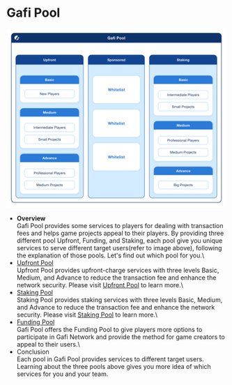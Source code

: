 # Gafi Pool

![Target Users of Gafi Pool](<../../../.gitbook/assets/Gafi Pool.png>)

* **Overview**\
  Gafi Pool provides some services to players for dealing with transaction fees and helps game projects appeal to their players. By providing three different pool Upfront, Funding, and Staking, each pool give you unique services to serve different target users(refer to image above), following the explanation of those pools. Let's find out which pool for you.\\
* [Upfront Pool](https://wiki.gafi.network/learn/upfront-pool)\
  Upfront Pool provides upfront-charge services with three levels Basic, Medium, and Advance to reduce the transaction fee and enhance the network security. Please visit [Upfront Pool](https://wiki.gafi.network/learn/upfront-pool) to learn more.\\
* [Staking Pool](https://wiki.gafi.network/learn/staking-pool)\
  Staking Pool provides staking services with three levels Basic, Medium, and Advance to reduce the transaction fee and enhance the network security. Please visit [Staking Pool](https://wiki.gafi.network/learn/staking-pool) to learn more.\\
* [Funding Pool](https://wiki.gafi.network/learn/funding-pool)\
  Gafi Pool offers the Funding Pool to give players more options to participate in Gafi Network and provide the method for game creators to appeal to their users.\\
* Conclusion\
  Each pool in Gafi Pool provides services to different target users. Learning about the three pools above gives you more idea of which services for you and your team.
